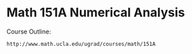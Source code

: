 # Math 151A Numerical Analysis

Course Outline:

    http://www.math.ucla.edu/ugrad/courses/math/151A
